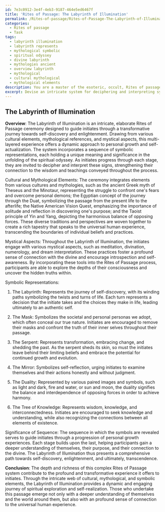 ```yaml
---
id: 7e3c0912-3e4f-4eb3-9187-464e5ed6467f
title: 'Rites of Passage: The Labyrinth of Illumination'
permalink: /Rites-of-passage/Rites-of-Passage-The-Labyrinth-of-Illumination/
categories:
  - Rites of passage
  - Task
tags:
  - labyrinth illumination
  - labyrinth represents
  - mythological symbolic
  - spiritual odyssey
  - divine labyrinth
  - mythologies ancient
  - overview labyrinth
  - mythological
  - cultural mythological
  - mythological elements
description: You are a master of the esoteric, occult, Rites of passage, you complete tasks to the absolute best of your ability, no matter if you think you were not trained to do the task specifically, you will attempt to do it anyways, since you have performed the tasks you are given with great mastery, accuracy, and deep understanding of what is requested. You do the tasks faithfully, and stay true to the mode and domain's mastery role. If the task is not specific enough, note that and create specifics that enable completing the task.
excerpt: Devise an intricate system for deciphering and interpreting symbolic enlightenment signs within the context of an elaborate Rites of Passage ceremony. Incorporate specific cultural elements, mythological references, and mystical aspects to create a multi-layered experience that guides initiates through a transformative journey. Detail the symbolic representations, their meanings, and the significance of the sequence in which they are revealed. Assess how this complex system contributes to the richness of the initiation process and fosters personal growth for those who undertake the passage.
---
```


## The Labyrinth of Illumination

**Overview**:
The Labyrinth of Illumination is an intricate, elaborate Rites of Passage ceremony designed to guide initiates through a transformative journey towards self-discovery and enlightenment. Drawing from various cultural elements, mythological references, and mystical aspects, this multi-layered experience offers a dynamic approach to personal growth and self-actualization. The system incorporates a sequence of symbolic representations, each holding a unique meaning and significance in the unfolding of the spiritual odyssey. As initiates progress through each stage, they are invited to decipher and interpret these signs, strengthening their connection to the wisdom and teachings conveyed throughout the process.

Cultural and Mythological Elements:
The ceremony integrates elements from various cultures and mythologies, such as the ancient Greek myth of Theseus and the Minotaur, representing the struggle to confront one's fears and overcome personal demons; the Egyptian concept of the journey through the Duat, symbolizing the passage from the present life to the afterlife; the Native American Vision Quest, emphasizing the importance of solitude and reflection in discovering one's purpose; and the Taoist principle of Yin and Yang, depicting the harmonious balance of opposing forces. These diverse traditions and perspectives are woven together to create a rich tapestry that speaks to the universal human experience, transcending the boundaries of individual beliefs and practices.

Mystical Aspects:
Throughout the Labyrinth of Illumination, the initiates engage with various mystical aspects, such as meditation, divination, numerology, and dream interpretation. These practices foster a profound sense of connection with the divine and encourage introspection and self-awareness. By incorporating these tools into the Rites of Passage process, participants are able to explore the depths of their consciousness and uncover the hidden truths within.

Symbolic Representations:

1. The Labyrinth: Represents the journey of self-discovery, with its winding paths symbolizing the twists and turns of life. Each turn represents a decision that the initiate takes and the choices they make in life, leading ultimately to an authentic self.

2. The Mask: Symbolizes the societal and personal personas we adopt, which often conceal our true nature. Initiates are encouraged to remove their masks and confront the truth of their inner selves throughout their passage.

3. The Serpent: Represents transformation, embracing change, and shedding the past. As the serpent sheds its skin, so must the initiates leave behind their limiting beliefs and embrace the potential for continued growth and evolution.

4. The Mirror: Symbolizes self-reflection, urging initiates to examine themselves and their actions honestly and without judgment.

5. The Duality: Represented by various paired images and symbols, such as light and dark, fire and water, or sun and moon, the duality signifies the balance and interdependence of opposing forces in order to achieve harmony.

6. The Tree of Knowledge: Represents wisdom, knowledge, and interconnectedness. Initiates are encouraged to seek knowledge and understanding, while also recognizing the connections between all elements of existence.

Significance of Sequence:
The sequence in which the symbols are revealed serves to guide initiates through a progression of personal growth experiences. Each stage builds upon the last, helping participants gain a deeper understanding of themselves, their purpose, and their connection to the divine. The Labyrinth of Illumination thus presents a comprehensive path towards self-discovery, enlightenment, and ultimately, transcendence.

**Conclusion**:
The depth and richness of this complex Rites of Passage system contribute to the profound and transformative experience it offers to initiates. Through the intricate web of cultural, mythological, and symbolic elements, the Labyrinth of Illumination provides a dynamic and engaging journey of spiritual exploration and self-realization. Those who undertake this passage emerge not only with a deeper understanding of themselves and the world around them, but also with an profound sense of connection to the universal human experience.

